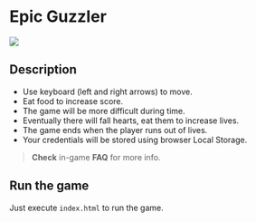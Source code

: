 # Epic Guzzler

![](https://gitlab.com/EduGon/epic-guzzler/raw/master/img/screens.PNG)

## Description
- Use keyboard (left and right arrows) to move.
- Eat food to increase score.
- The game will be more difficult during time.
- Eventually there will fall hearts, eat them to increase lives.
- The game ends when the player runs out of lives.
- Your credentials will be stored using browser Local Storage.
> **Check** in-game **FAQ** for more info.

## Run the game
Just execute `index.html` to run the game.